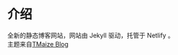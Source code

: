 # 介绍

全新的静态博客网站，网站由 Jekyll 驱动，托管于 Netlify 。  
主题来自[TMaize Blog](https://github.com/TMaize/tmaize-blog)
